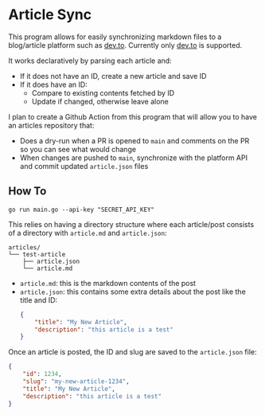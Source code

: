 # Article Sync

This program allows for easily synchronizing markdown files to a blog/article platform such as [dev.to](https://dev.to).
Currently only [dev.to](https://dev.to) is supported.

It works declaratively by parsing each article and:
- If it does not have an ID, create a new article and save ID
- If it does have an ID:
    - Compare to existing contents fetched by ID
    - Update if changed, otherwise leave alone

I plan to create a Github Action from this program that will allow you to have an articles repository that:
- Does a dry-run when a PR is opened to `main` and comments on the PR so you can see what would change
- When changes are pushed to `main`, synchronize with the platform API and commit updated `article.json` files 

## How To

```shell
go run main.go --api-key "SECRET_API_KEY"
```

This relies on having a directory structure where each article/post consists of a directory with `article.md` and `article.json`:
```
articles/
└── test-article
    ├── article.json
    └── article.md
```

- `article.md`: this is the markdown contents of the post
- `article.json`: this contains some extra details about the post like the title and ID:
    ```json
    {
        "title": "My New Article",
        "description": "this article is a test"
    }
    ```

Once an article is posted, the ID and slug are saved to the `article.json` file:
```json
{
    "id": 1234,
    "slug": "my-new-article-1234",
    "title": "My New Article",
    "description": "this article is a test"
}
```
